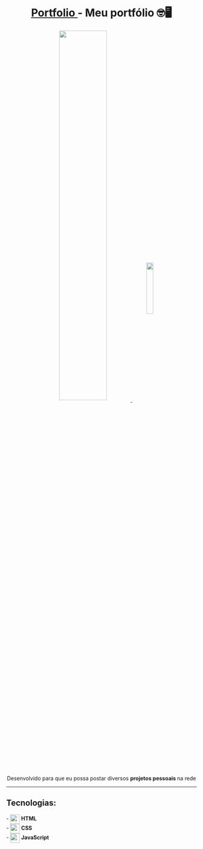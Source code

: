 <div align="center">
  <h1> <a href="https://carlos-kennedy.github.io/portfolio/"> Portfolio </a> - Meu portfólio 🤓🖥 </h1>
  <a href="https://carlos-kennedy.github.io/portfolio/" title="Portfólio de Carlos Morais"> <img align="center" src="https://i.imgur.com/usSc1dF.png" width="50%" /> </a>
  <a href="https://carlos-kennedy.github.io/portfolio/"  title="Portfólio de Carlos Morais responsivo"> <img align="center" src="https://i.imgur.com/sYzDjOy.png" width="18.6%" /> </a>
  <p> Desenvolvido para que eu possa postar diversos <strong> projetos pessoais </strong> na rede </p>
</div>
<hr>

<div align="left">
<h2> Tecnologias: </h2>
- <img src="https://cdn.jsdelivr.net/gh/devicons/devicon/icons/html5/html5-original.svg" align="center" width="25rem" /> <strong>HTML</strong><br>
- <img src="https://cdn.jsdelivr.net/gh/devicons/devicon/icons/css3/css3-original.svg" align="center" width="25rem" /> <strong>CSS</strong><br>
- <img src="https://cdn.jsdelivr.net/gh/devicons/devicon/icons/javascript/javascript-original.svg" align="center" width="25rem" /> <strong>JavaScript</strong>
</div>
  
